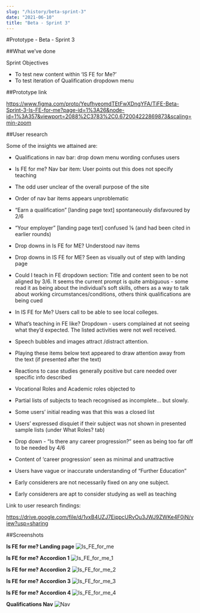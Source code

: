```yaml
---
slug: "/history/beta-sprint-3"
date: "2021-06-10"
title: "Beta - Sprint 3"
---
```


#Prototype - Beta - Sprint 3

##What we’ve done

Sprint Objectives

- To test new content within ‘IS FE for Me?’
- To test iteration of Qualification dropdown menu

##Prototype link

https://www.figma.com/proto/YeufhyeomdTEtFwXDngYFA/TiFE-Beta-Sprint-3-Is-FE-for-me?page-id=1%3A26&node-id=1%3A357&viewport=2088%2C3783%2C0.672004222869873&scaling=min-zoom

##User research

Some of the insights we attained are:

- Qualifications in nav bar:  drop down menu wording confuses users
- Is FE for me? Nav bar item: User points out this does not specify teaching
- The odd user unclear of the overall purpose of the site
- Order of nav bar items appears unproblematic
- “Earn a qualification” [landing page text] spontaneously disfavoured by 2/6
- “Your employer” [landing page text] confused ⅙ (and had been cited in earlier rounds)
- Drop downs in Is FE for ME? Understood nav items
- Drop downs in IS FE for ME? Seen as visually out of step with landing page
- Could I teach in FE dropdown section: Title and content seen to be not aligned by 3/6. It seems the current prompt is quite ambiguous - some read it as being about the individual’s soft skills, others as a way to talk about working circumstances/conditions, others think qualifications are being cued
- In IS FE for Me? Users call to be able to see local colleges.
- What’s teaching in FE like? Dropdown - users complained at not seeing what they’d expected. The listed activities were not well received. 
- Speech bubbles and images attract /distract attention.
- Playing these items below text appeared to draw attention away from the text (if presented after the text)
- Reactions to case studies generally positive  but care needed over specific info described
- Vocational Roles and Academic roles objected to
- Partial lists of subjects to teach recognised as incomplete… but slowly.
- Some users’ initial reading was that this was a closed list
- Users’ expressed disquiet if their subject was not shown in presented sample lists (under What Roles? tab)
- Drop down - “Is there any career progression?” seen as being too far off to be needed by 4/6
- Content of ‘career progression’ seen as minimal and unattractive

- Users have vague or inaccurate understanding of “Further Education”
- Early considerers are not necessarily fixed on any one subject. 
- Early considerers are apt to consider studying as well as teaching


Link to user research findings:

https://drive.google.com/file/d/1vxB4UZJ7EippcURvOu3JWJ9ZWKe4F0jN/view?usp=sharing

##Screenshots

**Is FE for me? Landing page**
![Is_FE_for_me](/images/beta-sprint-3/Is_FE_for_me.png)

**Is FE for me? Accordion 1**
![Is_FE_for_me_1](/images/beta-sprint-3/Is_FE_for_me_1.png)

**Is FE for me? Accordion 2**
![Is_FE_for_me_2](/images/beta-sprint-3/Is_FE_for_me_2.png)

**Is FE for me? Accordion 3**
![Is_FE_for_me_3](/images/beta-sprint-3/Is_FE_for_me_3.png)

**Is FE for me? Accordion 4**
![Is_FE_for_me_4](/images/beta-sprint-3/Is_FE_for_me_4.png)

**Qualifications Nav**
![Nav](/images/beta-sprint-3/Nav.png)
